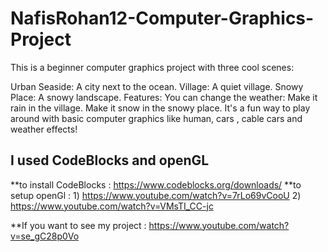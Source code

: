 # NafisRohan12-Computer-Graphics-Project
This is a beginner computer graphics project with three cool scenes:

Urban Seaside: A city next to the ocean.
Village: A quiet village.
Snowy Place: A snowy landscape.
Features:
You can change the weather:
Make it rain in the village.
Make it snow in the snowy place.
It's a fun way to play around with basic computer graphics like human, cars , cable cars and weather effects!

## I used CodeBlocks and openGL 
**to install CodeBlocks : https://www.codeblocks.org/downloads/
**to setup openGl : 1) https://www.youtube.com/watch?v=7rLo69vCooU 
                  2) https://www.youtube.com/watch?v=VMsTI_CC-jc 

**If you want to see my project : https://www.youtube.com/watch?v=se_gC28p0Vo
